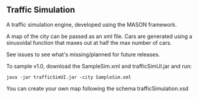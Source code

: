 ## Traffic Simulation ##

A traffic simulation engine, developed using the MASON framework.

A map of the city can be passed as an xml file. Cars are generated using a sinusoidal function that maxes out at half the max number of cars.

See issues to see what's missing/planned for future releases.

To sample v1.0, download the SampleSim.xml and trafficSimUI.jar and run:
```
java -jar trafficSimUI.jar -city SampleSim.xml
```

You can create your own map following the schema trafficSimulation.xsd